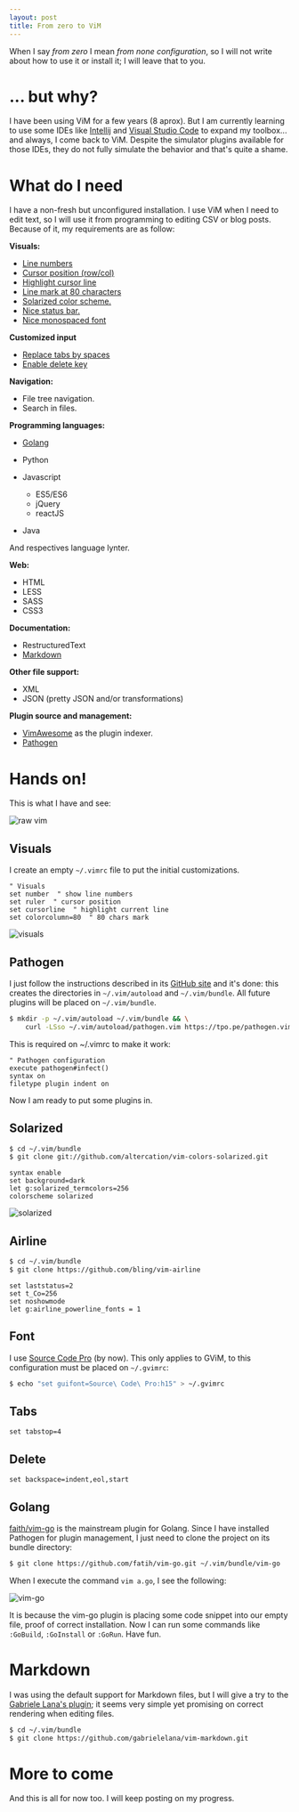 ```yaml
---
layout: post
title: From zero to ViM
---
```


When I say _from zero_ I mean _from none configuration_, so I will not write
about how to use it or install it; I will leave that to you.

# ... but why?

I have been using ViM for a few years (8 aprox). But I am currently learning to
use some IDEs like [Intellij](https://www.jetbrains.com/idea/) and
[Visual Studio Code](https://code.visualstudio.com/) to expand my toolbox...
and always, I come back to ViM. Despite the simulator plugins available for
those IDEs, they do not fully simulate the behavior and that's quite a shame.

# What do I need

I have a non-fresh but unconfigured installation. I use ViM when I need to edit
text, so I will use it from programming to editing CSV or blog posts. Because
of it, my requirements are as follow:

**Visuals:**

* [Line numbers](#visuals)
* [Cursor position (row/col)](#visuals)
* [Highlight cursor line](#visuals)
* [Line mark at 80 characters](#visuals)
* [Solarized color scheme.](#solarized)
* [Nice status bar.](#airline)
* [Nice monospaced font](#font)

**Customized input**

* [Replace tabs by spaces](#tabs)
* [Enable delete key](#delete)

**Navigation:**

- File tree navigation.
- Search in files.

**Programming languages:**

* [Golang](#golang)
* Python
* Javascript

  - ES5/ES6
  - jQuery
  - reactJS

* Java

And respectives language lynter.

**Web:**

* HTML
* LESS
* SASS
* CSS3

**Documentation:**

* RestructuredText
* [Markdown](#markdown)

**Other file support:**

* XML
* JSON (pretty JSON and/or transformations)

**Plugin source and management:**

* [VimAwesome](https://vimawesome.com/) as the plugin indexer.
* [Pathogen](#pathogen)

# Hands on!

This is what I have and see:

![raw vim](/assets/vim/raw-vim.png)

## Visuals

I create an empty `~/.vimrc` file to put the initial customizations.

```vim
" Visuals
set number  " show line numbers
set ruler  " cursor position
set cursorline  " highlight current line
set colorcolumn=80  " 80 chars mark
```
![visuals](/assets/vim/vim-visuals.png)

## Pathogen

I just follow the instructions described in its
[GitHub site](https://github.com/tpope/vim-pathogen) and it's done: this
creates the directories in `~/.vim/autoload` and `~/.vim/bundle`. All future
plugins will be placed on `~/.vim/bundle`.

```bash
$ mkdir -p ~/.vim/autoload ~/.vim/bundle && \
	curl -LSso ~/.vim/autoload/pathogen.vim https://tpo.pe/pathogen.vim
```

This is required on ~/.vimrc to make it work:

```vim
" Pathogen configuration
execute pathogen#infect()
syntax on
filetype plugin indent on
```

Now I am ready to put some plugins in.

## Solarized

```bash
$ cd ~/.vim/bundle
$ git clone git://github.com/altercation/vim-colors-solarized.git
```

```vim
syntax enable
set background=dark
let g:solarized_termcolors=256
colorscheme solarized
```

![solarized](/assets/vim/solarized.png)

## Airline

```bash
$ cd ~/.vim/bundle  
$ git clone https://github.com/bling/vim-airline  
```

```vim
set laststatus=2  
set t_Co=256 
set noshowmode
let g:airline_powerline_fonts = 1
```

## Font

I use [Source Code Pro](https://www.fontsquirrel.com/fonts/source-code-pro) (by
now). This only applies to GViM, to this configuration must be placed on
`~/.gvimrc`:

```bash
$ echo "set guifont=Source\ Code\ Pro:h15" > ~/.gvimrc
```

## Tabs

```vimrc
set tabstop=4
```

## Delete

```vimrc
set backspace=indent,eol,start
```

## Golang

[faith/vim-go](https://github.com/fatih/vim-go) is the mainstream plugin for
Golang. Since I have installed Pathogen for plugin management, I just need to
clone the project on its bundle directory:

```bash
$ git clone https://github.com/fatih/vim-go.git ~/.vim/bundle/vim-go
```

When I execute the command `vim a.go`, I see the following:

![vim-go](/assets/vim/vim-go.png)

It is because the vim-go plugin is placing some code snippet into our empty 
file, proof of correct installation. Now I can run some commands like
`:GoBuild`, `:GoInstall` or `:GoRun`. Have fun.

# Markdown

I was using the default support for Markdown files, but I will give a try to
the [Gabriele Lana's plugin](https://github.com/gabrielelana/vim-markdown); it
seems very simple yet promising on correct rendering when editing files.

```bash
$ cd ~/.vim/bundle
$ git clone https://github.com/gabrielelana/vim-markdown.git
```

# More to come

And this is all for now too. I will keep posting on my progress.
